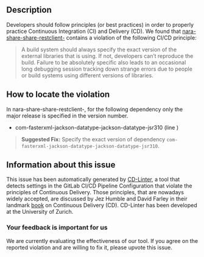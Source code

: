 
## Description
Developers should follow principles (or best practices) in order to properly practice Continuous Integration (CI) and Delivery (CD).
We found that [nara-share-share-restclient-](https://gitlab.com/msa-son/bbs/blob/master/.gitlab-ci.yml) contains a violation of the following CI/CD principle:

> A build system should always specify the exact version of the external libraries that is using.
If not, developers can’t reproduce the build. Failure to be absolutely specific also leads to an occasional long debugging session tracking down strange errors due to people or build systems using different versions of libraries.

## How to locate the violation

In nara-share-share-restclient-, for the following dependency only the major release is specified in the version number.

* com-fasterxml-jackson-datatype-jackson-datatype-jsr310 (line )

> **Suggested Fix:** Specify the exact version of dependency `com-fasterxml-jackson-datatype-jackson-datatype-jsr310`.

## Information about this issue

This issue has been automatically generated by [CD-Linter](https://gitlab.com/Jancso/configuration-analytics), a tool that detects settings in the GitLab CI/CD Pipeline Configuration that violate the principles of Continuous Delivery. Those principles, that are nowadays widely accepted, are discussed by Jez Humble and David Farley in their landmark [book](https://www.oreilly.com/library/view/continuous-delivery-reliable/9780321670250/) on Continuous Delivery (CD). CD-Linter has been developed at the University of Zurich.

### Your feedback is important for us
We are currently evaluating the effectiveness of our tool. If you agree on the reported violation and are willing to fix it, please upvote this issue.